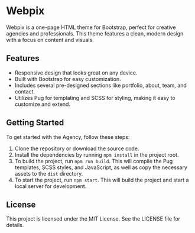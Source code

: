 # Webpix

Webpix is a one-page HTML theme for Bootstrap, perfect for creative agencies and professionals. This theme features a clean, modern design with a focus on content and visuals.

## Features

- Responsive design that looks great on any device.
- Built with Bootstrap for easy customization.
- Includes several pre-designed sections like portfolio, about, team, and contact.
- Utilizes Pug for templating and SCSS for styling, making it easy to customize and extend.

## Getting Started

To get started with the Agency, follow these steps:

1. Clone the repository or download the source code.
2. Install the dependencies by running `npm install` in the project root.
3. To build the project, run `npm run build`. This will compile the Pug templates, SCSS styles, and JavaScript, as well as copy the necessary assets to the `dist` directory.
4. To start the project, run `npm start`. This will build the project and start a local server for development.

## License

This project is licensed under the MIT License. See the LICENSE file for details.
